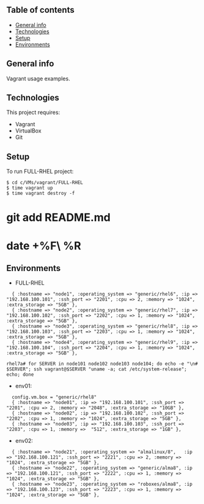 ## Table of contents
* [General info](#general-info)
* [Technologies](#technologies)
* [Setup](#setup)
* [Environments](#environments)

## General info
Vagrant usage examples.

## Technologies
This project requires:
* Vagrant
* VirtualBox
* Git

## Setup
To run FULL-RHEL project:
```
$ cd c/VMs/vagrant/FULL-RHEL
$ time vagrant up
$ time vagrant destroy -f
```

# git add README.md
 # date +%F\ %R


## Environments

* FULL-RHEL
```
  { :hostname => "node1", :operating_system => "generic/rhel6", :ip => "192.168.100.101", :ssh_port => "2201", :cpu => 2, :memory => "1024", :extra_storage => "5GB" },
  { :hostname => "node2", :operating_system => "generic/rhel7", :ip => "192.168.100.102", :ssh_port => "2202", :cpu => 1, :memory => "1024", :extra_storage => "5GB" },
  { :hostname => "node3", :operating_system => "generic/rhel8", :ip => "192.168.100.103", :ssh_port => "2203", :cpu => 1, :memory => "1024", :extra_storage => "5GB" },
  { :hostname => "node4", :operating_system => "generic/rhel9", :ip => "192.168.100.104", :ssh_port => "2204", :cpu => 1, :memory => "1024", :extra_storage => "5GB" },
```
```
rhel7a# for SERVER in node101 node102 node103 node104; do echo -e "\n# $SERVER"; ssh vagrant@$SERVER "uname -a; cat /etc/system-release"; echo; done
```

* env01:
```
  config.vm.box = "generic/rhel8"
  { :hostname => "node01", :ip => "192.168.100.101", :ssh_port => "2201", :cpu => 2, :memory => "2048", :extra_storage => "10GB" },
  { :hostname => "node02", :ip => "192.168.100.102", :ssh_port => "2202", :cpu => 1, :memory => "1024", :extra_storage => "5GB" },
  { :hostname => "node03", :ip => "192.168.100.103", :ssh_port => "2203", :cpu => 1, :memory =>  "512", :extra_storage => "1GB" },
```

* env02:
```
  { :hostname => "node21", :operating_system => "almalinux/8",   :ip => "192.168.100.121", :ssh_port => "2221", :cpu => 2, :memory => "1024", :extra_storage => "5GB" },
  { :hostname => "node22", :operating_system => "generic/alma8", :ip => "192.168.100.121", :ssh_port => "2222", :cpu => 1, :memory => "1024", :extra_storage => "5GB" },
  { :hostname => "node23", :operating_system => "roboxes/alma8", :ip => "192.168.100.123", :ssh_port => "2223", :cpu => 1, :memory => "1024", :extra_storage => "5GB" },
  ```
